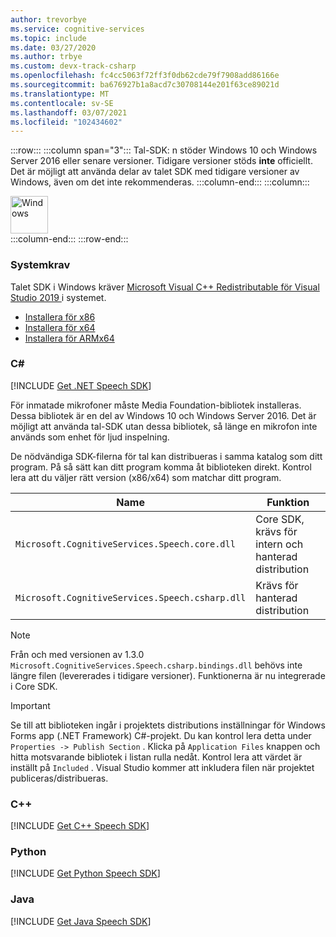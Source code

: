 ```yaml
---
author: trevorbye
ms.service: cognitive-services
ms.topic: include
ms.date: 03/27/2020
ms.author: trbye
ms.custom: devx-track-csharp
ms.openlocfilehash: fc4cc5063f72ff3f0db62cde79f7908add86166e
ms.sourcegitcommit: ba676927b1a8acd7c30708144e201f63ce89021d
ms.translationtype: MT
ms.contentlocale: sv-SE
ms.lasthandoff: 03/07/2021
ms.locfileid: "102434602"
---
```

:::row:::
    :::column span="3":::
        Tal-SDK: n stöder Windows 10 och Windows Server 2016 eller senare versioner. Tidigare versioner stöds **inte** officiellt. Det är möjligt att använda delar av talet SDK med tidigare versioner av Windows, även om det inte rekommenderas.
    :::column-end:::
    :::column:::
        <br>
        <div class="icon is-large">
            <img alt="Windows" src="https://docs.microsoft.com/media/logos/logo_Windows.svg" width="60px">
        </div>
    :::column-end:::
:::row-end:::

### <a name="system-requirements"></a>Systemkrav

Talet SDK i Windows kräver <a href="https://support.microsoft.com/help/2977003/the-latest-supported-visual-c-downloads" target="_blank">Microsoft Visual C++ Redistributable för Visual Studio 2019 </a> i systemet.

- <a href="https://aka.ms/vs/16/release/vc_redist.x86.exe" target="_blank">Installera för x86 </a>
- <a href="https://aka.ms/vs/16/release/vc_redist.x64.exe" target="_blank">Installera för x64 </a>
- <a href="https://aka.ms/vs/16/release/vc_redist.arm64.exe" target="_blank">Installera för ARMx64 </a>

### <a name="c"></a>C#

[!INCLUDE [Get .NET Speech SDK](get-speech-sdk-dotnet.md)]

För inmatade mikrofoner måste Media Foundation-bibliotek installeras. Dessa bibliotek är en del av Windows 10 och Windows Server 2016. Det är möjligt att använda tal-SDK utan dessa bibliotek, så länge en mikrofon inte används som enhet för ljud inspelning.

De nödvändiga SDK-filerna för tal kan distribueras i samma katalog som ditt program. På så sätt kan ditt program komma åt biblioteken direkt. Kontrol lera att du väljer rätt version (x86/x64) som matchar ditt program.

| Name                                            | Funktion                                             |
|-------------------------------------------------|------------------------------------------------------|
| `Microsoft.CognitiveServices.Speech.core.dll`   | Core SDK, krävs för intern och hanterad distribution |
| `Microsoft.CognitiveServices.Speech.csharp.dll` | Krävs för hanterad distribution                      |

> [!NOTE]
> Från och med versionen av 1.3.0 `Microsoft.CognitiveServices.Speech.csharp.bindings.dll` behövs inte längre filen (levererades i tidigare versioner). Funktionerna är nu integrerade i Core SDK.

> [!IMPORTANT]
> Se till att biblioteken ingår i projektets distributions inställningar för Windows Forms app (.NET Framework) C#-projekt. Du kan kontrol lera detta under `Properties -> Publish Section` . Klicka på `Application Files` knappen och hitta motsvarande bibliotek i listan rulla nedåt. Kontrol lera att värdet är inställt på `Included` . Visual Studio kommer att inkludera filen när projektet publiceras/distribueras.

### <a name="c"></a>C++

[!INCLUDE [Get C++ Speech SDK](get-speech-sdk-cpp.md)]

### <a name="python"></a>Python

[!INCLUDE [Get Python Speech SDK](get-speech-sdk-python.md)]

### <a name="java"></a>Java

[!INCLUDE [Get Java Speech SDK](get-speech-sdk-java.md)]
